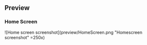 ## Preview
### Home Screen
![Home screen screenshot](preview/HomeScreen.png "Homescreen screenshot" =250x)